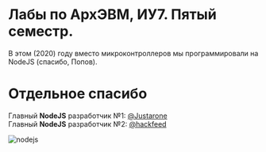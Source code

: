 # Лабы по АрхЭВМ, ИУ7. Пятый семестр.

В этом (2020) году вместо микроконтроллеров мы программировали на NodeJS (спасибо, Попов).

# Отдельное спасибо

Главный **NodeJS** разработчик №1: [@Justarone](https://github.com/justarone)  
Главный **NodeJS** разработчик №2: [@hackfeed](https://github.com/hackfeed)

![nodejs](https://sun9-68.userapi.com/impf/kwW3v3n_lgiG6bBCwf3_1odO98GwyTyQnzAPuQ/ulldGlOr_ck.jpg?size=0x0&quality=90&proxy=1&sign=97c27d2a8d8484c023015dd02bafec35)



